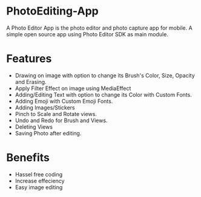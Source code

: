 # PhotoEditing-App

A Photo Editor App is the photo editor and photo capture app for mobile. A simple open source app using Photo Editor SDK as main module.

# Features
- Drawing on image with option to change its Brush's Color, Size, Opacity and Erasing.
- Apply Filter Effect on image using MediaEffect
- Adding/Editing Text with option to change its Color with Custom Fonts.
- Adding Emoji with Custom Emoji Fonts.
- Adding Images/Stickers
- Pinch to Scale and Rotate views.
- Undo and Redo for Brush and Views.
- Deleting Views
- Saving Photo after editing.

# Benefits
- Hassel free coding
- Increase effeciency
- Easy image editing

